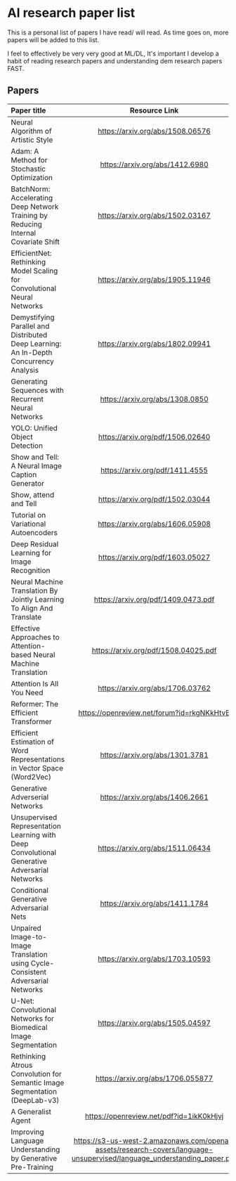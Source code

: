 # AI research paper list

This is a personal list of papers I have read/ will read.
As time goes on, more papers will be added to this list.

I feel to effectively be very very good at ML/DL, It's important I develop a habit of reading research papers and understanding dem research papers FAST.

## Papers

| Paper title                                                                                  |               Resource Link                | Read | Implemented |
| :------------------------------------------------------------------------------------------- | :----------------------------------------: | :--: | :---------- |
| Neural Algorithm of Artistic Style                                                           |      https://arxiv.org/abs/1508.06576      |  ✔️  | ✔️          |
| Adam: A Method for Stochastic Optimization                                                   |      https://arxiv.org/abs/1412.6980       |  ✔️  | ✔️          |
| BatchNorm: Accelerating Deep Network Training by Reducing Internal Covariate Shift           |      https://arxiv.org/abs/1502.03167      |  ✔️  | ✔️          |
| EfficientNet: Rethinking Model Scaling for Convolutional Neural Networks                     |      https://arxiv.org/abs/1905.11946      |  ✔️  | ✔️          |
| Demystifying Parallel and Distributed Deep Learning: An In-Depth Concurrency Analysis        |      https://arxiv.org/abs/1802.09941      |  ✔️  | N/A         |
| Generating Sequences with Recurrent Neural Networks                                          |      https://arxiv.org/abs/1308.0850       |  ✔️  | ❌          |
| YOLO: Unified Object Detection                                                               |      https://arxiv.org/pdf/1506.02640      |  ✔️  | ✔️          |
| Show and Tell: A Neural Image Caption Generator                                              |      https://arxiv.org/pdf/1411.4555       |  ✔️  | ✔️          |
| Show, attend and Tell                                                                        |      https://arxiv.org/pdf/1502.03044      |  🚧  | ❌          |
| Tutorial on Variational Autoencoders                                                         |      https://arxiv.org/abs/1606.05908      |  ✔️  | N/A          |
| Deep Residual Learning for Image Recognition                                                 |      https://arxiv.org/pdf/1603.05027      |  ❌  | ❌          |
| Neural Machine Translation By Jointly Learning To Align And Translate                        |    https://arxiv.org/pdf/1409.0473.pdf     |  ✔️  | 🚧          |
| Effective Approaches to Attention-based Neural Machine Translation                           |    https://arxiv.org/pdf/1508.04025.pdf    |  ✔️  | ❌          |
| Attention Is All You Need                                                                    |      https://arxiv.org/abs/1706.03762      |  ✔️  | ❌          |
| Reformer: The Efficient Transformer                                                          | https://openreview.net/forum?id=rkgNKkHtvB |  ❌  | ❌          |
| Efficient Estimation of Word Representations in Vector Space (Word2Vec)                      |      https://arxiv.org/abs/1301.3781       |  ❌  | ❌          |
| Generative Adverserial Networks                                                              |      https://arxiv.org/abs/1406.2661       |  ❌  | ❌          |
| Unsupervised Representation Learning with Deep Convolutional Generative Adversarial Networks |      https://arxiv.org/abs/1511.06434      |  ❌  | ❌          |
| Conditional Generative Adversarial Nets                                                      |      https://arxiv.org/abs/1411.1784       |  ❌  | ❌          |
| Unpaired Image-to-Image Translation using Cycle-Consistent Adversarial Networks              |      https://arxiv.org/abs/1703.10593      |  ❌  | ❌          |
| U-Net: Convolutional Networks for Biomedical Image Segmentation                              |      https://arxiv.org/abs/1505.04597      |  ✔️  | ✔️          |
| Rethinking Atrous Convolution for Semantic Image Segmentation (DeepLab-v3)                   |     https://arxiv.org/abs/1706.055877      |  ❌  | ❌          |
| A Generalist Agent                                                                           |  https://openreview.net/pdf?id=1ikK0kHjvj  |  ✔️  | ❌          |
| Improving Language Understanding by Generative Pre-Training                                  | https://s3-us-west-2.amazonaws.com/openai-assets/research-covers/language-unsupervised/language_understanding_paper.pdf | ✔️ | N/A |

